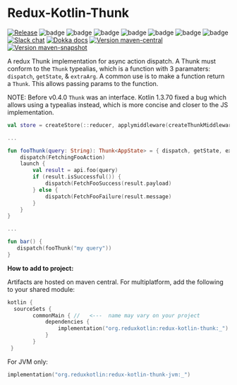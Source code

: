 # Redux-Kotlin-Thunk

[![Release](https://github.com/reduxkotlin/redux-kotlin-thunk/actions/workflows/release.yml/badge.svg)](https://github.com/reduxkotlin/redux-kotlin-thunk/actions/workflows/release.yml)
![badge][badge-android]
![badge][badge-native]
![badge][badge-js]
![badge][badge-jvm]
![badge][badge-linux]
![badge][badge-windows]
![badge][badge-mac]
[![Slack chat](https://img.shields.io/badge/kotlinlang-%23redux-green?logo=slack&style=flat-square)][slack]
[![Dokka docs](https://img.shields.io/badge/docs-dokka-orange?style=flat-square&logo=kotlin)](http://reduxkotlin.github.io/redux-kotlin-thunk)
[![Version maven-central](https://img.shields.io/maven-central/v/org.reduxkotlin/redux-kotlin-thunk?logo=apache-maven&style=flat-square)](https://mvnrepository.com/artifact/org.reduxkotlin/redux-kotlin-thunk/latest)
[![Version maven-snapshot](https://img.shields.io/maven-metadata/v?metadataUrl=https%3A%2F%2Foss.sonatype.org%2Fcontent%2Frepositories%2Fsnapshots%2Forg%2Freduxkotlin%2Fredux-kotlin-thunk%2Fmaven-metadata.xml&logo=apache-maven&label=maven-snapshot&style=flat-square)](https://oss.sonatype.org/content/repositories/snapshots/org/reduxkotlin/redux-kotlin-thunk/)

A redux Thunk implementation for async action dispatch. 
A Thunk must conform to the `Thunk` typealias, which is a function with 3 paramaters: `dispatch`, `getState`, & `extraArg`.
A common use is to make a function return a `Thunk`.  This allows passing params to the function.

NOTE: Before v0.4.0 `Thunk` was an interface.  Kotlin 1.3.70 fixed a bug which allows using a typealias instead, which is more concise and closer to the JS implementation.

```kotlin
val store = createStore(::reducer, applymiddleware(createThunkMiddleware()))

...

fun fooThunk(query: String): Thunk<AppState> = { dispatch, getState, extraArg ->
    dispatch(FetchingFooAction)
    launch {
        val result = api.foo(query)
        if (result.isSuccessful()) {
            dispatch(FetchFooSuccess(result.payload)
        } else {
            dispatch(FetchFooFailure(result.message)
        }
    }  
}

...

fun bar() {
   dispatch(fooThunk("my query")) 
}
```

__How to add to project:__

Artifacts are hosted on maven central.  For multiplatform, add the following to your shared module:

```kotlin
kotlin {
  sourceSets {
        commonMain { //   <---  name may vary on your project
            dependencies {
                implementation("org.reduxkotlin:redux-kotlin-thunk:_")
            }
        }
 }
```

For JVM only:
```kotlin
implementation("org.reduxkotlin:redux-kotlin-thunk-jvm:_")
```

[badge-android]: http://img.shields.io/badge/platform-android-brightgreen.svg?style=flat
[badge-native]: http://img.shields.io/badge/platform-native-lightgrey.svg?style=flat	
[badge-native]: http://img.shields.io/badge/platform-native-lightgrey.svg?style=flat
[badge-js]: http://img.shields.io/badge/platform-js-yellow.svg?style=flat
[badge-js]: http://img.shields.io/badge/platform-js-yellow.svg?style=flat
[badge-jvm]: http://img.shields.io/badge/platform-jvm-orange.svg?style=flat
[badge-jvm]: http://img.shields.io/badge/platform-jvm-orange.svg?style=flat
[badge-linux]: http://img.shields.io/badge/platform-linux-important.svg?style=flat
[badge-linux]: http://img.shields.io/badge/platform-linux-important.svg?style=flat 
[badge-windows]: http://img.shields.io/badge/platform-windows-informational.svg?style=flat
[badge-windows]: http://img.shields.io/badge/platform-windows-informational.svg?style=flat
[badge-mac]: http://img.shields.io/badge/platform-macos-lightgrey.svg?style=flat
[badge-mac]: http://img.shields.io/badge/platform-macos-lightgrey.svg?style=flat
[slack]: https://kotlinlang.slack.com/archives/C8A8G5F9Q
